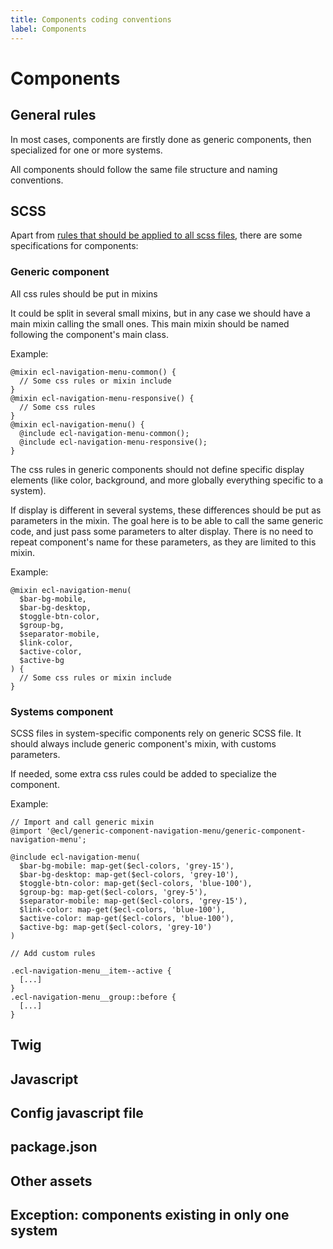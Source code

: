 ```yaml
---
title: Components coding conventions
label: Components
---
```


# Components

## General rules

In most cases, components are firstly done as generic components, then specialized for one or more systems.

All components should follow the same file structure and naming conventions.

## SCSS

Apart from [rules that should be applied to all scss files](scss.md), there are some specifications for components:

### Generic component

All css rules should be put in mixins

It could be split in several small mixins, but in any case we should have a main mixin calling the small ones.
This main mixin should be named following the component's main class.

Example:
```
@mixin ecl-navigation-menu-common() {
  // Some css rules or mixin include
}
@mixin ecl-navigation-menu-responsive() {
  // Some css rules
}
@mixin ecl-navigation-menu() {
  @include ecl-navigation-menu-common();
  @include ecl-navigation-menu-responsive();
}
```

The css rules in generic components should not define specific display elements (like color, background, and more globally everything specific to a system).

If display is different in several systems, these differences should be put as parameters in the mixin. The goal here is to be able to call the same generic code, and just pass some parameters to alter display. There is no need to repeat component's name for these parameters, as they are limited to this mixin.

Example:
```
@mixin ecl-navigation-menu(
  $bar-bg-mobile,
  $bar-bg-desktop,
  $toggle-btn-color,
  $group-bg,
  $separator-mobile,
  $link-color,
  $active-color,
  $active-bg
) {
  // Some css rules or mixin include
}
```

### Systems component

SCSS files in system-specific components rely on generic SCSS file.
It should always include generic component's mixin, with customs parameters.

If needed, some extra css rules could be added to specialize the component.

Example:
```
// Import and call generic mixin
@import '@ecl/generic-component-navigation-menu/generic-component-navigation-menu';

@include ecl-navigation-menu(
  $bar-bg-mobile: map-get($ecl-colors, 'grey-15'),
  $bar-bg-desktop: map-get($ecl-colors, 'grey-10'),
  $toggle-btn-color: map-get($ecl-colors, 'blue-100'),
  $group-bg: map-get($ecl-colors, 'grey-5'),
  $separator-mobile: map-get($ecl-colors, 'grey-15'),
  $link-color: map-get($ecl-colors, 'blue-100'),
  $active-color: map-get($ecl-colors, 'blue-100'),
  $active-bg: map-get($ecl-colors, 'grey-10')
)

// Add custom rules

.ecl-navigation-menu__item--active {
  [...]
}
.ecl-navigation-menu__group::before {
  [...]
}
```

## Twig

## Javascript

## Config javascript file

## package.json

## Other assets


## Exception: components existing in only one system
